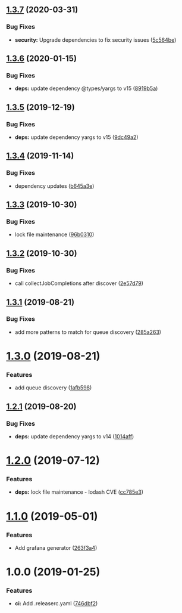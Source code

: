 ## [1.3.7](https://github.com/UpHabit/bull_exporter/compare/v1.3.6...v1.3.7) (2020-03-31)


### Bug Fixes

* **security:** Upgrade dependencies to fix security issues ([5c564be](https://github.com/UpHabit/bull_exporter/commit/5c564bec1bf4697e368313f4dcaa6a9e81faf1af))

## [1.3.6](https://github.com/UpHabit/bull_exporter/compare/v1.3.5...v1.3.6) (2020-01-15)


### Bug Fixes

* **deps:** update dependency @types/yargs to v15 ([8919b5a](https://github.com/UpHabit/bull_exporter/commit/8919b5a6e4122b9a3a05f657393b85b149d56370))

## [1.3.5](https://github.com/UpHabit/bull_exporter/compare/v1.3.4...v1.3.5) (2019-12-19)


### Bug Fixes

* **deps:** update dependency yargs to v15 ([9dc49a2](https://github.com/UpHabit/bull_exporter/commit/9dc49a28e40f43968fb5c41b72caf588129b02c0))

## [1.3.4](https://github.com/UpHabit/bull_exporter/compare/v1.3.3...v1.3.4) (2019-11-14)


### Bug Fixes

* dependency updates ([b645a3e](https://github.com/UpHabit/bull_exporter/commit/b645a3e4b9921743aeb6921ac780c1cc76ecc47b))

## [1.3.3](https://github.com/UpHabit/bull_exporter/compare/v1.3.2...v1.3.3) (2019-10-30)


### Bug Fixes

* lock file maintenance ([96b0310](https://github.com/UpHabit/bull_exporter/commit/96b031098fc97c0714643410a9f362b8bc8bd965))

## [1.3.2](https://github.com/UpHabit/bull_exporter/compare/v1.3.1...v1.3.2) (2019-10-30)


### Bug Fixes

* call collectJobCompletions after discover ([2e57d79](https://github.com/UpHabit/bull_exporter/commit/2e57d79ad7435ebdfdd4fd23979601fed0a60b22))

## [1.3.1](https://github.com/UpHabit/bull_exporter/compare/v1.3.0...v1.3.1) (2019-08-21)


### Bug Fixes

* add more patterns to match for queue discovery ([285a263](https://github.com/UpHabit/bull_exporter/commit/285a263))

# [1.3.0](https://github.com/UpHabit/bull_exporter/compare/v1.2.1...v1.3.0) (2019-08-21)


### Features

* add queue discovery ([1afb598](https://github.com/UpHabit/bull_exporter/commit/1afb598))

## [1.2.1](https://github.com/UpHabit/bull_exporter/compare/v1.2.0...v1.2.1) (2019-08-20)


### Bug Fixes

* **deps:** update dependency yargs to v14 ([1014aff](https://github.com/UpHabit/bull_exporter/commit/1014aff))

# [1.2.0](https://github.com/UpHabit/bull_exporter/compare/v1.1.0...v1.2.0) (2019-07-12)


### Features

* **deps:** lock file maintenance - lodash CVE ([cc785e3](https://github.com/UpHabit/bull_exporter/commit/cc785e3))

# [1.1.0](https://github.com/UpHabit/bull_exporter/compare/v1.0.0...v1.1.0) (2019-05-01)


### Features

* Add grafana generator ([263f3a4](https://github.com/UpHabit/bull_exporter/commit/263f3a4))

# 1.0.0 (2019-01-25)


### Features

* **ci:** Add .releaserc.yaml ([746dbf2](https://github.com/UpHabit/bull_exporter/commit/746dbf2))
